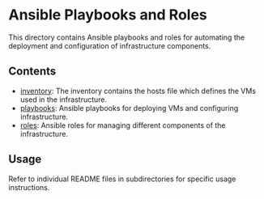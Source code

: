 # Ansible Playbooks and Roles

This directory contains Ansible playbooks and roles for automating the deployment and configuration of infrastructure components.

## Contents

- [inventory](./inventory/): The inventory contains the hosts file which defines the VMs used in the infrastructure.
- [playbooks](./playbooks/README.md): Ansible playbooks for deploying VMs and configuring infrastructure.
- [roles](./roles/README.md): Ansible roles for managing different components of the infrastructure.

## Usage

Refer to individual README files in subdirectories for specific usage instructions.